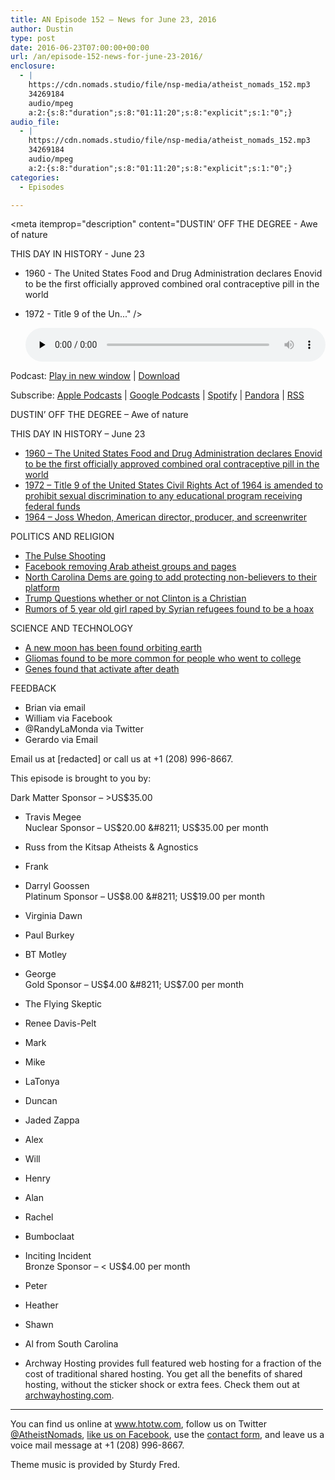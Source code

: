 ```yaml
---
title: AN Episode 152 – News for June 23, 2016
author: Dustin
type: post
date: 2016-06-23T07:00:00+00:00
url: /an/episode-152-news-for-june-23-2016/
enclosure:
  - |
    https://cdn.nomads.studio/file/nsp-media/atheist_nomads_152.mp3
    34269184
    audio/mpeg
    a:2:{s:8:"duration";s:8:"01:11:20";s:8:"explicit";s:1:"0";}
audio_file:
  - |
    https://cdn.nomads.studio/file/nsp-media/atheist_nomads_152.mp3
    34269184
    audio/mpeg
    a:2:{s:8:"duration";s:8:"01:11:20";s:8:"explicit";s:1:"0";}
categories:
  - Episodes

---
```

<div itemscope itemtype="http://schema.org/AudioObject">
  <meta itemprop="name" content=" episode 152 &#8211; News for June 23, 2016" />
  
  <meta itemprop="uploadDate" content="2016-06-23T01:00:00-06:00" />
  
  <meta itemprop="encodingFormat" content="audio/mpeg" />
  
  <meta itemprop="duration" content="PT1H11M20S" />
  
  <meta itemprop="description" content="DUSTIN’ OFF THE DEGREE - Awe of nature

THIS DAY IN HISTORY - June 23
* 1960 - The United States Food and Drug Administration declares Enovid to be the first officially approved combined oral contraceptive pill in the world
* 1972 - Title 9 of the Un..." />
  
  <meta itemprop="contentUrl" content="https://dts.podtrac.com/redirect.mp3/cdn.nomads.studio/file/nsp-media/atheist_nomads_152.mp3" />
  
  <meta itemprop="contentSize" content="32.7" />
  </p> 
  
  <div class="powerpress_player" id="powerpress_player_8411">
    <audio class="wp-audio-shortcode" id="audio-5080-155" preload="none" style="width: 100%;" controls="controls"><source type="audio/mpeg" src="https://dts.podtrac.com/redirect.mp3/cdn.nomads.studio/file/nsp-media/atheist_nomads_152.mp3?_=155" /><a href="https://dts.podtrac.com/redirect.mp3/cdn.nomads.studio/file/nsp-media/atheist_nomads_152.mp3">https://dts.podtrac.com/redirect.mp3/cdn.nomads.studio/file/nsp-media/atheist_nomads_152.mp3</a></audio>
  </div>
</div>

<p class="powerpress_links powerpress_links_mp3">
  Podcast: <a href="https://dts.podtrac.com/redirect.mp3/cdn.nomads.studio/file/nsp-media/atheist_nomads_152.mp3" class="powerpress_link_pinw" target="_blank" title="Play in new window" onclick="return powerpress_pinw('https://htotw.com/?powerpress_pinw=5080-podcast');" rel="nofollow">Play in new window</a> | <a href="https://dts.podtrac.com/redirect.mp3/cdn.nomads.studio/file/nsp-media/atheist_nomads_152.mp3" class="powerpress_link_d" title="Download" rel="nofollow" download="atheist_nomads_152.mp3">Download</a>
</p>

<p class="powerpress_links powerpress_subscribe_links">
  Subscribe: <a href="https://podcasts.apple.com/us/podcast/humanists-take-on-the-world/id530050098?mt=2&ls=1" class="powerpress_link_subscribe powerpress_link_subscribe_itunes" target="_blank" title="Subscribe on Apple Podcasts" rel="nofollow">Apple Podcasts</a> | <a href="https://www.google.com/podcasts?feed=aHR0cDovL2F0aGVpc3Rub21hZHMubGlic3luLmNvbS9yc3M%3D" class="powerpress_link_subscribe powerpress_link_subscribe_googleplay" target="_blank" title="Subscribe on Google Podcasts" rel="nofollow">Google Podcasts</a> | <a href="https://open.spotify.com/show/3LzK2xZGike6Tc1GEMtMbr?si=LieN9SNuTpq96smuaUsH8A" class="powerpress_link_subscribe powerpress_link_subscribe_spotify" target="_blank" title="Subscribe on Spotify" rel="nofollow">Spotify</a> | <a href="https://www.pandora.com/podcast/atheist-nomads/PC:10122?corr=62071012&part=ug" class="powerpress_link_subscribe powerpress_link_subscribe_pandora" target="_blank" title="Subscribe on Pandora" rel="nofollow">Pandora</a> | <a href="https://htotw.com/feed/podcast/" class="powerpress_link_subscribe powerpress_link_subscribe_rss" target="_blank" title="Subscribe via RSS" rel="nofollow">RSS</a>
</p>

DUSTIN’ OFF THE DEGREE &#8211; Awe of nature

THIS DAY IN HISTORY &#8211; June 23  
* <a href="https://en.wikipedia.org/wiki/Mestranol/noretynodrel" target="_blank" rel="noopener">1960 &#8211; The United States Food and Drug Administration declares Enovid to be the first officially approved combined oral contraceptive pill in the world</a>  
* <a href="https://en.wikipedia.org/wiki/Civil_Rights_Act_of_1964" target="_blank" rel="noopener">1972 &#8211; Title 9 of the United States Civil Rights Act of 1964 is amended to prohibit sexual discrimination to any educational program receiving federal funds</a>  
* <a href="https://en.wikipedia.org/wiki/Joss_Whedon" target="_blank" rel="noopener">1964 &#8211; Joss Whedon, American director, producer, and screenwriter</a>

POLITICS AND RELIGION  
* <a href="https://en.wikipedia.org/wiki/2016_Orlando_nightclub_shooting" target="_blank" rel="noopener">The Pulse Shooting</a>  
* <a href="https://www.the-newshub.com/international/facebook-facing-heavy-criticism-after-removing-major-atheist-pages" target="_blank" rel="noopener">Facebook removing Arab atheist groups and pages</a>  
* <a href="http://thehumanist.com/news/national/north-carolina-democratic-convention-adds-non-religious-list-protected-classes" target="_blank" rel="noopener">North Carolina Dems are going to add protecting non-believers to their platform</a>  
* <a href="http://thehill.com/blogs/ballot-box/presidential-races/284281-trump-questions-clintons-religion" target="_blank" rel="noopener">Trump Questions whether or not Clinton is a Christian</a>  
* <a href="http://www.idahostatesman.com/news/state/idaho/article84829787.html" target="_blank" rel="noopener">Rumors of 5 year old girl raped by Syrian refugees found to be a hoax</a>

SCIENCE AND TECHNOLOGY  
* <a href="http://thescienceexplorer.com/universe/nasa-discovered-mini-moon-orbiting-earth" target="_blank" rel="noopener">A new moon has been found orbiting earth</a>  
* <a href="https://www.sciencedaily.com/releases/2016/06/160620221757.htm" target="_blank" rel="noopener">Gliomas found to be more common for people who went to college</a>  
* <a href="https://www.newscientist.com/article/2094644-hundreds-of-genes-seen-sparking-to-life-two-days-after-death/" target="_blank" rel="noopener">Genes found that activate after death</a>

FEEDBACK

* Brian via email  
* William via Facebook  
* @RandyLaMonda via Twitter  
* Gerardo via Email

Email us at [redacted] or call us at +1 (208) 996-8667.

This episode is brought to you by:

Dark Matter Sponsor &#8211; >US$35.00  
* Travis Megee  
Nuclear Sponsor &#8211; US$20.00 &#8211; US$35.00 per month  
* Russ from the Kitsap Atheists & Agnostics  
* Frank  
* Darryl Goossen  
Platinum Sponsor &#8211; US$8.00 &#8211; US$19.00 per month  
* Virginia Dawn  
* Paul Burkey  
* BT Motley  
* George  
Gold Sponsor &#8211; US$4.00 &#8211; US$7.00 per month  
* The Flying Skeptic  
* Renee Davis-Pelt  
* Mark  
* Mike  
* LaTonya  
* Duncan  
* Jaded Zappa  
* Alex  
* Will  
* Henry  
* Alan  
* Rachel  
* Bumboclaat  
* Inciting Incident  
Bronze Sponsor &#8211; < US$4.00 per month  
* Peter  
* Heather  
* Shawn  
* Al from South Carolina

* Archway Hosting provides full featured web hosting for a fraction of the cost of traditional shared hosting. You get all the benefits of shared hosting, without the sticker shock or extra fees. Check them out at <a href="http://archwayhosting.com/" target="_blank" rel="noopener">archwayhosting.com</a>.

<hr width="500" />

You can find us online at <a href="https://www.htotw.com/" target="_blank" rel="noopener">www.htotw.com</a>, follow us on Twitter <a href="https://htotw.com/twitter" target="_blank" rel="noopener">@AtheistNomads</a>, <a href="https://htotw.com/facebook" target="_blank" rel="noopener">like us on Facebook</a>, use the [contact form](https://htotw.com/contact), and leave us a voice mail message at +1 (208) 996-8667.

Theme music is provided by Sturdy Fred.